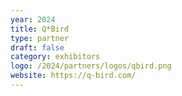 ```yaml
---
year: 2024
title: Q*Bird
type: partner
draft: false
category: exhibitors
logo: /2024/partners/logos/qbird.png
website: https://q-bird.com/
---
```

